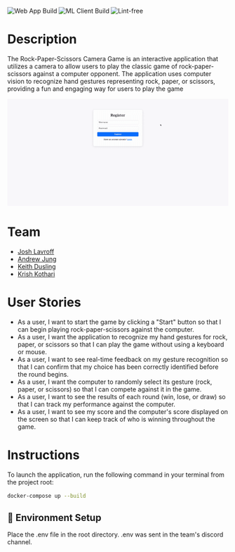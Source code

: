 ![Web App Build](https://github.com/software-students-spring2025/4-containers-docked_and_loaded/actions/workflows/web-app.yml/badge.svg)
![ML Client Build](https://github.com/software-students-spring2025/4-containers-docked_and_loaded/actions/workflows/machine-learning-client.yml/badge.svg)
![Lint-free](https://github.com/nyu-software-engineering/containerized-app-exercise/actions/workflows/lint.yml/badge.svg)

# Description
The Rock-Paper-Scissors Camera Game is an interactive application that utilizes a camera to allow users to play the classic game of rock-paper-scissors against a computer opponent. The application uses computer vision to recognize hand gestures representing rock, paper, or scissors, providing a fun and engaging way for users to play the game

![Gameplay Demo](./gif/gif3.gif)

# Team
* [Josh Lavroff](https://github.com/joshlavroff)
* [Andrew Jung](https://github.com/AndrewJung03)
* [Keith Dusling](https://github.com/kdusling56)
* [Krish Kothari](https://github.com/krish-nyu)

# User Stories
- As a user, I want to start the game by clicking a "Start" button so that I can begin playing rock-paper-scissors against the computer.
- As a user, I want the application to recognize my hand gestures for rock, paper, or scissors so that I can play the game without using a keyboard or mouse.
- As a user, I want to see real-time feedback on my gesture recognition so that I can confirm that my choice has been correctly identified before the round begins.
- As a user, I want the computer to randomly select its gesture (rock, paper, or scissors) so that I can compete against it in the game.
- As a user, I want to see the results of each round (win, lose, or draw) so that I can track my performance against the computer.
- As a user, I want to see my score and the computer's score displayed on the screen so that I can keep track of who is winning throughout the game.

# Instructions 

To launch the application, run the following command in your terminal from the project root:

```bash
docker-compose up --build
```
## 🔧 Environment Setup

Place the .env file in the root directory. .env was sent in the team's discord channel.